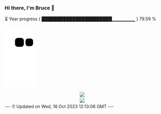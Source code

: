 ### Hi there, I'm Bruce 👋
⏳ Year progress { ███████████████████████▁▁▁▁▁▁▁ } 79.59 %

![](https://raw.githubusercontent.com/Swiftie13st/Swiftie13st/main/assets/github-contribution-grid-snake.svg)


<div align="center"> <img src="https://metrics.lecoq.io/Swiftie13st?template=classic&config.timezone=Asia%2FShanghai"> </div>

<div align="center"> <img src="https://github-readme-streak-stats.herokuapp.com/?user=Swiftie13st" /> </div>
---
⏰ Updated on Wed, 18 Oct 2023 12:13:06 GMT
---

